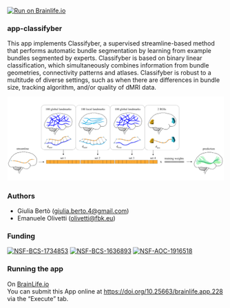 [![Run on Brainlife.io](https://img.shields.io/badge/Brainlife-bl.app.228-blue.svg)](https://doi.org/10.25663/brainlife.app.228)

### app-classifyber
This app implements Classifyber, a supervised streamline-based method that performs automatic bundle segmentation by learning from example bundles segmented by experts. Classifyber is based on binary linear classification, which simultaneously combines information from bundle geometries, connectivity patterns and atlases. Classifyber is robust to a multitude of diverse settings, such as when there are differences in bundle size, tracking algorithm, and/or quality of dMRI data.

![](graphical_abstract.png)

### Authors
- Giulia Bertò (giulia.berto.4@gmail.com)
- Emanuele Olivetti (olivetti@fbk.eu)

### Funding 
[![NSF-BCS-1734853](https://img.shields.io/badge/NSF_BCS-1734853-blue.svg)](https://nsf.gov/awardsearch/showAward?AWD_ID=1734853)
[![NSF-BCS-1636893](https://img.shields.io/badge/NSF_BCS-1636893-blue.svg)](https://nsf.gov/awardsearch/showAward?AWD_ID=1636893)
[![NSF-AOC-1916518](https://img.shields.io/badge/NSF_AOC-1916518-blue.svg)](https://nsf.gov/awardsearch/showAward?AWD_ID=1916518)

### Running the app
On [BrainLife.io](http://brainlife.io/) \
You can submit this App online at https://doi.org/10.25663/brainlife.app.228 via the “Execute” tab.
